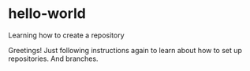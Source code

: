 # hello-world
Learning how to create a repository

Greetings!
Just following instructions again to learn about how to set up repositories.
And branches.
